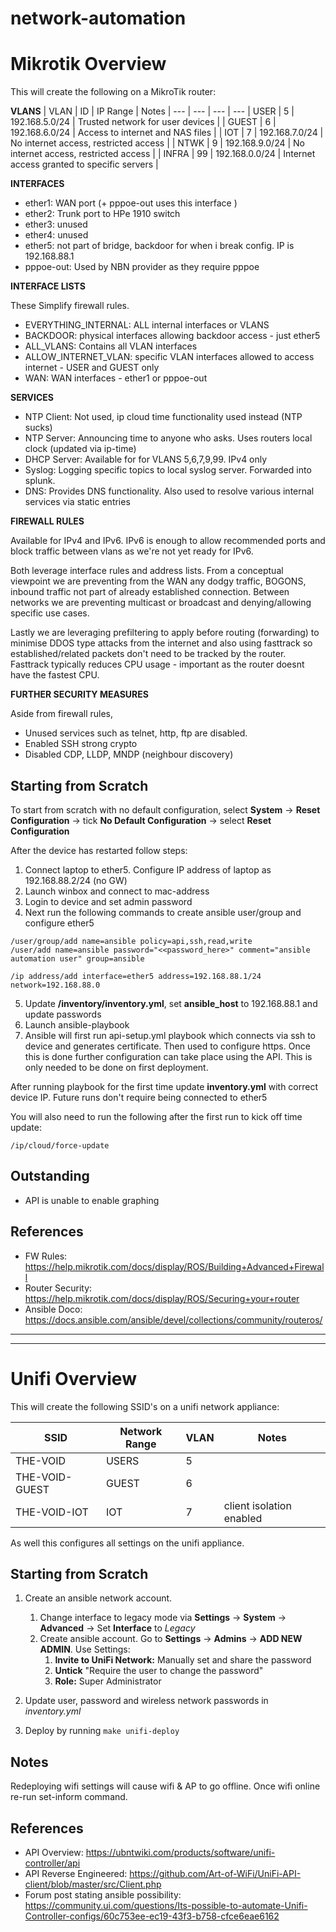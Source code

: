 # network-automation

# Mikrotik Overview

This will create the following on a MikroTik router:

**VLANS**
| VLAN  | ID  | IP Range       | Notes
|  ---  | --- |      ---       |  ---
| USER  | 5   | 192.168.5.0/24 | Trusted network for user devices            |
| GUEST | 6   | 192.168.6.0/24 | Access to internet and NAS files            |
| IOT   | 7   | 192.168.7.0/24 | No internet access, restricted access       |
| NTWK  | 9   | 192.168.9.0/24 | No internet access, restricted access       |
| INFRA | 99  | 192.168.0.0/24 | Internet access granted to specific servers |

**INTERFACES**
* ether1: WAN port (+ pppoe-out uses this interface )
* ether2: Trunk port to HPe 1910 switch
* ether3: unused
* ether4: unused
* ether5: not part of bridge, backdoor for when i break config. IP is 192.168.88.1
* pppoe-out: Used by NBN provider as they require pppoe

**INTERFACE LISTS**

These Simplify firewall rules.
* EVERYTHING_INTERNAL: ALL internal interfaces or VLANS
* BACKDOOR: physical interfaces allowing backdoor access - just ether5
* ALL_VLANS: Contains all VLAN interfaces
* ALLOW_INTERNET_VLAN: specific VLAN interfaces allowed to access internet - USER and GUEST only
* WAN: WAN interfaces - ether1 or pppoe-out

**SERVICES**
* NTP Client: Not used, ip cloud time functionality used instead (NTP sucks)
* NTP Server: Announcing time to anyone who asks. Uses routers local clock (updated via ip-time)
* DHCP Server: Available for for VLANS 5,6,7,9,99. IPv4 only
* Syslog: Logging specific topics to local syslog server. Forwarded into splunk.
* DNS: Provides DNS functionality. Also used to resolve various internal services via static entries

**FIREWALL RULES**

Available for IPv4 and IPv6. IPv6 is enough to allow recommended ports and block traffic between vlans as we're not yet ready for IPv6.

Both leverage interface rules and address lists.
From a conceptual viewpoint we are preventing from the WAN any dodgy traffic, BOGONS, inbound traffic not part of already established connection. Between networks we are preventing multicast or broadcast and denying/allowing specific use cases.

Lastly we are leveraging prefiltering to apply before routing (forwarding) to minimise DDOS type attacks from the internet and also using fasttrack so established/related packets don't need to be tracked by the router. Fasttrack typically reduces CPU usage - important as the router doesnt have the fastest CPU.

**FURTHER SECURITY MEASURES**

Aside from firewall rules,
* Unused services such as telnet, http, ftp are disabled.
* Enabled SSH strong crypto
* Disabled CDP, LLDP, MNDP (neighbour discovery)

## Starting from Scratch

To start from scratch with no default configuration, select **System** -> **Reset Configuration** -> tick **No Default Configuration** -> select **Reset Configuration**

After the device has restarted follow steps:
1. Connect laptop to ether5. Configure IP address of laptop as 192.168.88.2/24 (no GW)
2. Launch winbox and connect to mac-address
3. Login to device and set admin password
4. Next run the following commands to create ansible user/group and configure ether5
```
/user/group/add name=ansible policy=api,ssh,read,write
/user/add name=ansible password="<<password_here>" comment="ansible automation user" group=ansible

/ip address/add interface=ether5 address=192.168.88.1/24 network=192.168.88.0
```

5. Update **/inventory/inventory.yml**, set **ansible_host** to 192.168.88.1 and update passwords
6. Launch ansible-playbook
7. Ansible will first run api-setup.yml playbook which connects via ssh to device and generates certificate. Then used to configure https. Once this is done further configuration can take place using the API. This is only needed to be done on first deployment.

After running playbook for the first time update **inventory.yml** with correct device IP. Future runs don't require being connected to ether5

You will also need to run the following after the first run to kick off time update:
```
/ip/cloud/force-update
```

## Outstanding

* API is unable to enable graphing


## References

* FW Rules: https://help.mikrotik.com/docs/display/ROS/Building+Advanced+Firewall
* Router Security: https://help.mikrotik.com/docs/display/ROS/Securing+your+router
* Ansible Doco: https://docs.ansible.com/ansible/devel/collections/community/routeros/

-----
-----
# Unifi Overview

This will create the following SSID's on a unifi network appliance:

| SSID           | Network Range | VLAN | Notes
|  ---           | ---           |  --- |  ---
| THE-VOID       | USERS         | 5    |
| THE-VOID-GUEST | GUEST         | 6    |
| THE-VOID-IOT   | IOT           | 7    | client isolation enabled

As well this configures all settings on the unifi appliance.

## Starting from Scratch

1. Create an ansible network account.
    1. Change interface to legacy mode via **Settings** -> **System** -> **Advanced** -> Set **Interface** to *Legacy*
    2. Create ansible account. Go to **Settings** -> **Admins** -> **ADD NEW ADMIN**. Use Settings:
        1. **Invite to UniFi Network:** Manually set and share the password
        2. **Untick** "Require the user to change the password"
        3. **Role:** Super Administrator

2. Update user, password and wireless network passwords in *inventory.yml*
3. Deploy by running `make unifi-deploy`

## Notes

Redeploying wifi settings will cause wifi & AP to go offline. Once wifi online re-run set-inform command.

## References

* API Overview: https://ubntwiki.com/products/software/unifi-controller/api
* API Reverse Engineered: https://github.com/Art-of-WiFi/UniFi-API-client/blob/master/src/Client.php
* Forum post stating ansible possibility: https://community.ui.com/questions/Its-possible-to-automate-Unifi-Controller-configs/60c753ee-ec19-43f3-b758-cfce6eae6162
